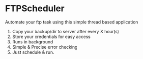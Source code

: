 # FTPScheduler

Automate your ftp task using this simple thread based application
1. Copy your backup/dir to server after every X hour(s)
2. Store your credentials for easy access
3. Runs in background
4. Simple & Precise error checking
5. Just schedule & run.
